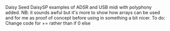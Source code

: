 Daisy Seed DaisySP examples of ADSR and USB midi with polyphony added. NB: it sounds awful but it's more to show how arrays can be used and for me as proof of concept before using in something a bit nicer.
To do: Change code for += rather than if 0 else
